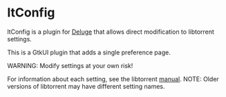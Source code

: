 ltConfig
========

ltConfig is a plugin for [Deluge](http://deluge-torrent.org) that
allows direct modification to libtorrent settings.

This is a GtkUI plugin that adds a single preference page.

WARNING: Modify settings at your own risk!

For information about each setting, see the libtorrent [manual](http://www.rasterbar.com/products/libtorrent/manual.html#session-customization).
NOTE: Older versions of libtorrent may have different setting names.
